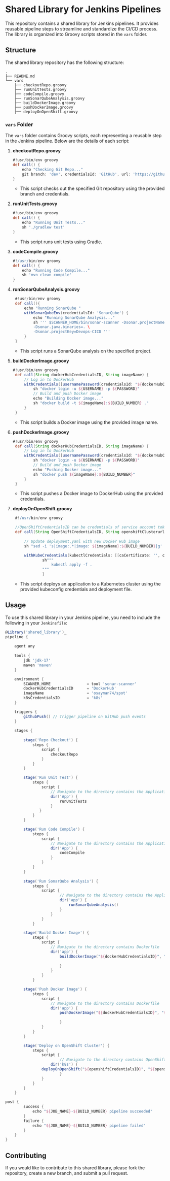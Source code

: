 # Shared Library for Jenkins Pipelines

This repository contains a shared library for Jenkins pipelines. It provides reusable pipeline steps to streamline and standardize the CI/CD process. The library is organized into Groovy scripts stored in the `vars` folder.

## Structure

The shared library repository has the following structure:

```
.
├── README.md
└── vars
    ├── checkoutRepo.groovy
    ├── runUnitTests.groovy
    ├── codeCompile.groovy
    ├── runSonarQubeAnalysis.groovy
    ├── buildDockerImage.groovy
    ├── pushDockerImage.groovy
    ├── deployOnOpenShift.groovy
```

### `vars` Folder

The `vars` folder contains Groovy scripts, each representing a reusable step in the Jenkins pipeline. Below are the details of each script:

1. **checkoutRepo.groovy**

   ```groovy
   #!usr/bin/env groovy
   def call() {
       echo "Checking Git Repo..."
       git branch: 'dev', credentialsId: 'GitHub', url: 'https://github.com/Osamaomera/MultiCloudDevOpsProject.git'
   }
   ```

   - This script checks out the specified Git repository using the provided branch and credentials.

2. **runUnitTests.groovy**

   ```groovy
   #!usr/bin/env groovy
   def call() {
       echo "Running Unit Tests..."
       sh './gradlew test'
   }
   ```

   - This script runs unit tests using Gradle.

3. **codeCompile.groovy**

    ```groovy
    #!/usr/bin/env groovy
    def call() {
        echo "Running Code Compile..."
        sh 'mvn clean compile'	
    }
    ```

4. **runSonarQubeAnalysis.groovy**

   ```groovy
    #!usr/bin/env groovy
    def call(){ 
        echo "Running SonarQube "
        withSonarQubeEnv(credentialsId: 'SonarQube') {
            echo "Running SonarQube Analysis..."
            sh ''' $SCANNER_HOME/bin/sonar-scanner -Dsonar.projectName=Devops-CICD \
            -Dsonar.java.binaries=. \
            -Dsonar.projectKey=Devops-CICD '''
	    }
    }
   ```

   - This script runs a SonarQube analysis on the specified project.

5. **buildDockerImage.groovy**

   ```groovy
   #!usr/bin/env groovy
    def call(String dockerHubCredentialsID, String imageName) {
        // Log in to DockerHub 
        withCredentials([usernamePassword(credentialsId: "${dockerHubCredentialsID}", usernameVariable: 'USERNAME', passwordVariable: 'PASSWORD')]) {
            sh "docker login -u ${USERNAME} -p ${PASSWORD}"        
            // Build and push Docker image
            echo "Building Docker image..."
            sh "docker build -t ${imageName}:${BUILD_NUMBER} ."	 
        }
    }

   ```

   - This script builds a Docker image using the provided image name.

6. **pushDockerImage.groovy**

   ```groovy
   #!usr/bin/env groovy
    def call(String dockerHubCredentialsID, String imageName) {
        // Log in to DockerHub 
        withCredentials([usernamePassword(credentialsId: "${dockerHubCredentialsID}", usernameVariable: 'USERNAME', passwordVariable: 'PASSWORD')]) {
            sh "docker login -u ${USERNAME} -p ${PASSWORD}"        
            // Build and push Docker image
            echo "Pushing Docker image..."
            sh "docker push ${imageName}:${BUILD_NUMBER}"	 
        }
    }

   ```

   - This script pushes a Docker image to DockerHub using the provided credentials.

7. **deployOnOpenShift.groovy**

   ```groovy
    #!/usr/bin/env groovy

    //OpenShiftCredentialsID can be credentials of service account token or KubeConfig file 
    def call(String OpenShiftCredentialsID, String openshiftClusterurl, String openshiftProject, String imageName) {
        
        // Update deployment.yaml with new Docker Hub image
        sh "sed -i 's|image:.*|image: ${imageName}:${BUILD_NUMBER}|g' deployment.yaml"

        withKubeCredentials(kubectlCredentials: [[caCertificate: '', clusterName: '', contextName: '', credentialsId: 'kubernetes', namespace: '', serverUrl: '']]) 
                sh"""
                    kubectl apply -f .
                """
                }

   ```

   - This script deploys an application to a Kubernetes cluster using the provided kubeconfig credentials and deployment file.


## Usage

To use this shared library in your Jenkins pipeline, you need to include the following in your `Jenkinsfile`:

```groovy
@Library('shared_library')_
pipeline {
    
    agent any
    
    tools {
        jdk 'jdk-17'
        maven 'maven'
    }

    environment {
        SCANNER_HOME                = tool 'sonar-scanner'
        dockerHubCredentialsID	    = 'DockerHub'  		    			         // DockerHub credentials ID.
	    imageName                   = 'osayman74/spot'                           // DockerHub repo/image_name.
        k8sCredentialsID	        = 'k8s'	    				                     // KubeConfig credentials ID.
    }

    triggers {
        githubPush() // Trigger pipeline on GitHub push events
    }
    
    stages {
                        
        stage('Repo Checkout') {
            steps {
            	script {
                	checkoutRepo
                }
            }
        }

        stage('Run Unit Test') {
            steps {
                script {
                	// Navigate to the directory contains the Application
                	dir('App') {
                		runUnitTests
            		}
        	   }
    	    }
	    }

        stage('Run Code Compile') {
            steps {
                script {
                	// Navigate to the directory contains the Application
                	dir('App') {
                		codeCompile
            		}
        	    }
    	    }
	    }
	
        stage('Run SonarQube Analysis') {
            steps {
                script {
                    	// Navigate to the directory contains the Application
                    	dir('app') {
                    		runSonarQubeAnalysis()
                    	}
                    }
                }
            }

        stage('Build Docker Image') {
            steps {
                script {
                	// Navigate to the directory contains Dockerfile
                 	dir('app') {
                 		buildDockerImage("${dockerHubCredentialsID}", "${imageName}")
                        
                    	}
                    }
                }
            }

        stage('Push Docker Image') {
            steps {
                script {
                	// Navigate to the directory contains Dockerfile
                 	dir('app') {
                 		pushDockerImage("${dockerHubCredentialsID}", "${imageName}")
                        
                    	}
                }
            }
        }

        stage('Deploy on OpenShift Cluster') {
            steps {
                script { 
                        // Navigate to the directory contains OpenShift YAML files
                	dir('k8s') {
				deployOnOpenShift("${openshiftCredentialsID}", "${openshiftCluster}", "${openshifProject}", "${imageName}")
                    	}
                }
            }
        }
    }

post {
        success {
            echo "${JOB_NAME}-${BUILD_NUMBER} pipeline succeeded"
        }
        failure {
            echo "${JOB_NAME}-${BUILD_NUMBER} pipeline failed"
        }
    }
}
```

## Contributing

If you would like to contribute to this shared library, please fork the repository, create a new branch, and submit a pull request.

